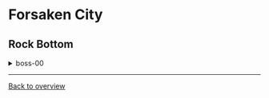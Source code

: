 # Forsaken City

## Rock Bottom

<details>
  <summary>boss-00</summary>
  
  ![gif](https://github.com/DrMadThrust/docs-swag-collection/blob/main/vids/6A_4_boss-00_00.webp)
  
  Insanity: 5 Potential: ?!
  
  You need assist mode invincibility activated for this strat to work.
  Hyper bhop approximately half a hair retraction earlier than you would for Badeline Boost. Dash upright and cb (very feel-based) into the next screen, from there immediately ultra downright and min height cb again.
  Ultra as late as possible before the cutscene trigger, this should barely let you hit Badeline before the cutscene forces you to walk left into the spikes (that's why you need assist mode). Now, do not skip the cutscene, otherwise the game would progress as usual.
  Talk yourself through the cutscene text and the game should crash randomly mid-dialogue. Done on 1.3.1.2, have fun breaking the game yourself.
</details>

---
[Back to overview](https://github.com/DrMadThrust/docs-swag-collection)
